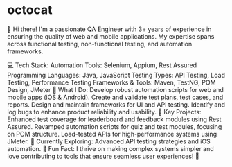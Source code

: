 # octocat
👋 Hi there! I'm a passionate QA Engineer with 3+ years of experience in ensuring the quality of web and mobile applications. My expertise spans across functional testing, non-functional testing, and automation frameworks.

💻 Tech Stack:
Automation Tools: Selenium, Appium, Rest Assured
Programming Languages: Java, JavaScript
Testing Types: API Testing, Load Testing, Performance Testing
Frameworks & Tools: Maven, TestNG, POM Design, JMeter
🚀 What I Do:
Develop robust automation scripts for web and mobile apps (iOS & Android).
Create and validate test plans, test cases, and reports.
Design and maintain frameworks for UI and API testing.
Identify and log bugs to enhance product reliability and usability.
📌 Key Projects:
Enhanced test coverage for leaderboard and feedback modules using Rest Assured.
Revamped automation scripts for quiz and test modules, focusing on POM structure.
Load-tested APIs for high-performance systems using JMeter.
🌱 Currently Exploring:
Advanced API testing strategies and iOS automation.
🌟 Fun Fact:
I thrive on making complex systems simpler and love contributing to tools that ensure seamless user experiences! 🚀
